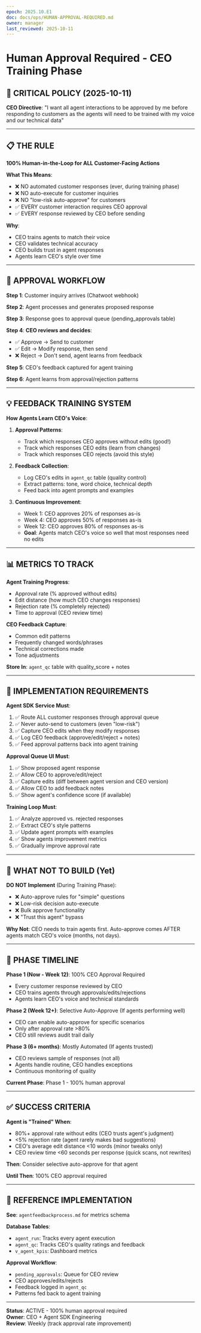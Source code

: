 ```yaml
---
epoch: 2025.10.E1
doc: docs/ops/HUMAN-APPROVAL-REQUIRED.md
owner: manager
last_reviewed: 2025-10-11
---
```


# Human Approval Required - CEO Training Phase

## 🚨 CRITICAL POLICY (2025-10-11)

**CEO Directive**: "I want all agent interactions to be approved by me before responding to customers as the agents will need to be trained with my voice and our technical data"

---

## 📋 THE RULE

**100% Human-in-the-Loop for ALL Customer-Facing Actions**

**What This Means**:
- ❌ NO automated customer responses (ever, during training phase)
- ❌ NO auto-execute for customer inquiries
- ❌ NO "low-risk auto-approve" for customers
- ✅ EVERY customer interaction requires CEO approval
- ✅ EVERY response reviewed by CEO before sending

**Why**:
- CEO trains agents to match their voice
- CEO validates technical accuracy
- CEO builds trust in agent responses
- Agents learn CEO's style over time

---

## 🎯 APPROVAL WORKFLOW

**Step 1**: Customer inquiry arrives (Chatwoot webhook)

**Step 2**: Agent processes and generates proposed response

**Step 3**: Response goes to approval queue (pending_approvals table)

**Step 4**: **CEO reviews and decides**:
- ✅ Approve → Send to customer
- ✅ Edit → Modify response, then send
- ❌ Reject → Don't send, agent learns from feedback

**Step 5**: CEO's feedback captured for agent training

**Step 6**: Agent learns from approval/rejection patterns

---

## 💡 FEEDBACK TRAINING SYSTEM

**How Agents Learn CEO's Voice**:

1. **Approval Patterns**:
   - Track which responses CEO approves without edits (good!)
   - Track which responses CEO edits (learn from changes)
   - Track which responses CEO rejects (avoid this style)

2. **Feedback Collection**:
   - Log CEO's edits in `agent_qc` table (quality control)
   - Extract patterns: tone, word choice, technical depth
   - Feed back into agent prompts and examples

3. **Continuous Improvement**:
   - Week 1: CEO approves 20% of responses as-is
   - Week 4: CEO approves 50% of responses as-is
   - Week 12: CEO approves 80% of responses as-is
   - **Goal**: Agents match CEO's voice so well that most responses need no edits

---

## 📊 METRICS TO TRACK

**Agent Training Progress**:
- Approval rate (% approved without edits)
- Edit distance (how much CEO changes responses)
- Rejection rate (% completely rejected)
- Time to approval (CEO review time)

**CEO Feedback Capture**:
- Common edit patterns
- Frequently changed words/phrases
- Technical corrections made
- Tone adjustments

**Store In**: `agent_qc` table with quality_score + notes

---

## 🔧 IMPLEMENTATION REQUIREMENTS

**Agent SDK Service Must**:
1. ✅ Route ALL customer responses through approval queue
2. ✅ Never auto-send to customers (even "low-risk")
3. ✅ Capture CEO edits when they modify responses
4. ✅ Log CEO feedback (approve/edit/reject + notes)
5. ✅ Feed approval patterns back into agent training

**Approval Queue UI Must**:
1. ✅ Show proposed agent response
2. ✅ Allow CEO to approve/edit/reject
3. ✅ Capture edits (diff between agent version and CEO version)
4. ✅ Allow CEO to add feedback notes
5. ✅ Show agent's confidence score (if available)

**Training Loop Must**:
1. ✅ Analyze approved vs. rejected responses
2. ✅ Extract CEO's style patterns
3. ✅ Update agent prompts with examples
4. ✅ Show agents improvement metrics
5. ✅ Gradually improve approval rate

---

## 🚫 WHAT NOT TO BUILD (Yet)

**DO NOT Implement** (During Training Phase):
- ❌ Auto-approve rules for "simple" questions
- ❌ Low-risk decision auto-execute
- ❌ Bulk approve functionality
- ❌ "Trust this agent" bypass

**Why Not**: CEO needs to train agents first. Auto-approve comes AFTER agents match CEO's voice (months, not days).

---

## 📅 PHASE TIMELINE

**Phase 1 (Now - Week 12)**: 100% CEO Approval Required
- Every customer response reviewed by CEO
- CEO trains agents through approvals/edits/rejections
- Agents learn CEO's voice and technical standards

**Phase 2 (Week 12+)**: Selective Auto-Approve (If agents performing well)
- CEO can enable auto-approve for specific scenarios
- Only after approval rate >80%
- CEO still reviews audit trail daily

**Phase 3 (6+ months)**: Mostly Automated (If agents trusted)
- CEO reviews sample of responses (not all)
- Agents handle routine, CEO handles exceptions
- Continuous monitoring of quality

**Current Phase**: Phase 1 - 100% human approval

---

## ✅ SUCCESS CRITERIA

**Agent is "Trained" When**:
- 80%+ approval rate without edits (CEO trusts agent's judgment)
- <5% rejection rate (agent rarely makes bad suggestions)
- CEO's average edit distance <10 words (minor tweaks only)
- CEO review time <60 seconds per response (quick scans, not rewrites)

**Then**: Consider selective auto-approve for that agent

**Until Then**: 100% CEO approval required

---

## 🎯 REFERENCE IMPLEMENTATION

**See**: `agentfeedbackprocess.md` for metrics schema

**Database Tables**:
- `agent_run`: Tracks every agent execution
- `agent_qc`: Tracks CEO's quality ratings and feedback
- `v_agent_kpis`: Dashboard metrics

**Approval Workflow**:
- `pending_approvals`: Queue for CEO review
- CEO approves/edits/rejects
- Feedback logged in `agent_qc`
- Patterns fed back to agent training

---

**Status**: ACTIVE - 100% human approval required  
**Owner**: CEO + Agent SDK Engineering  
**Review**: Weekly (track approval rate improvement)

